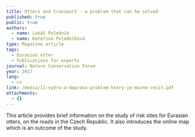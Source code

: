 ```yaml
---
title: Otters and transport - a problem that can be solved
published: true
public: true
authors:
  - name: Lukáš Poledník
  - name: Kateřina Poledníková
type: Magazine article
tags:
  - Eurasian otter
  - Publications for experts
journal: Nature Conservation Forum
year: 2017
lang:
  - cs
link: /media/11-vydra-a-doprava-problem-ktery-je-mozne-resit.pdf
attachments:
  - {}
---
```

This article provides brief information on the study of risk sites for Eurasian otters, on the roads in the Czech Republic. It also introduces the online map which is an outcome of the study.
